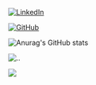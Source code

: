 


[![LinkedIn](https://img.shields.io/badge/LinkedIn-3000+-brightgreen?logo=linkedin&color=1da1f2&labelColor=555555)](https://www.linkedin.com/in/w4rg4m35)


[![GitHub](https://img.shields.io/badge/GitHub-100000?style=for-the-badge&logo=github&logoColor=white)](https://github.com/bugsn1per)


![Anurag's GitHub stats](https://github-readme-stats.vercel.app/api?username=bugsn1per&show_icons=true&theme=radical)



![..](https://img.shields.io/badge/Hack.thePlanet-informational?style=flat&logo=<LOGO_NAME>&logoColor=white&color=2bbc8a)




![](https://komarev.com/ghpvc/?username=bugsn1per&label=Profile+views+since+14.01.2023)
